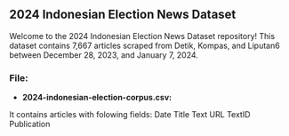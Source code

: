 ## 2024 Indonesian Election News Dataset

Welcome to the 2024 Indonesian Election News Dataset repository! This dataset contains 7,667 articles scraped from Detik, Kompas, and Liputan6 between December 28, 2023, and January 7, 2024.

### File:

- **2024-indonesian-election-corpus.csv:** 

It contains articles with folowing fields:
Date 
Title
Text
URL
TextID
Publication

